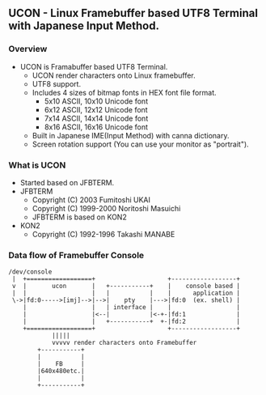 ## UCON - Linux Framebuffer based UTF8 Terminal with Japanese Input Method.

### Overview
- UCON is Framabuffer based UTF8 Terminal.
    - UCON render characters onto Linux framebuffer.
    - UTF8 support.
    - Includes 4 sizes of bitmap fonts in HEX font file format.
        - 5x10 ASCII, 10x10 Unicode font
        - 6x12 ASCII, 12x12 Unicode font
        - 7x14 ASCII, 14x14 Unicode font
        - 8x16 ASCII, 16x16 Unicode font
    - Built in Japanese IME(Input Method) with canna dictionary.
    - Screen rotation support (You can use your monitor as "portrait").

### What is UCON
- Started based on JFBTERM.
- JFBTERM
    - Copyright (C) 2003 Fumitoshi UKAI
    - Copyright (C) 1999-2000 Noritoshi Masuichi
    - JFBTERM is based on KON2
- KON2
    - Copyright (C) 1992-1996 Takashi MANABE

### Data flow of Framebuffer Console
~~~
/dev/console
 |  +==================+                    +------------------+
 v  |       ucon       |   +-----------+    |    console based |
 |  |                  |   |           |    |      application |
 \->|fd:0----->[imj]-->|-->|    pty    |--->|fd:0  (ex. shell) |
    |                  |   | interface |    |                  |
    |                  |<--|           |<-+-|fd:1              |
    |                  |   +-----------+  +-|fd:2              |
    +==================+                    +------------------+
            |||||
            vvvvv render characters onto Framebuffer
        +-----------+
        |           |
        |    FB     |
        |640x480etc.|
        |           |
        +-----------+
~~~
